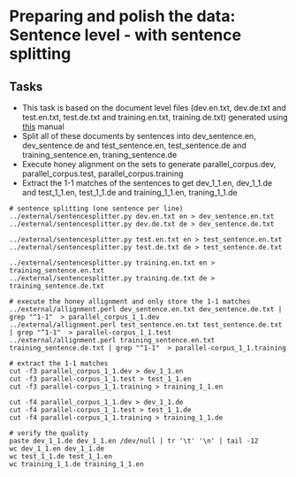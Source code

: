 # Preparing and polish the data: Sentence level - with sentence splitting

## Tasks
 * This task is based on the document level files (dev.en.txt, dev.de.txt and test.en.txt, test.de.txt and training.en.txt, training.de.txt) generated using [this](preparingProjectData_document.md) manual
 * Split all of these documents by sentences into dev_sentence.en, dev_sentence.de and test_sentence.en, test_sentence.de and training_sentence.en, traning_sentence.de
 * Execute honey alignment on the sets to generate parallel_corpus.dev, parallel_corpus.test, parallel_corpus.training
 * Extract the 1-1 matches of the sentences to get dev_1_1.en, dev_1_1.de and test_1_1.en, test_1_1.de and training_1_1.en, traning_1_1.de

```
# sentence splitting (one sentence per line)
../external/sentencesplitter.py dev.en.txt en > dev_sentence.en.txt
../external/sentencesplitter.py dev.de.txt de > dev_sentence.de.txt

../external/sentencesplitter.py test.en.txt en > test_sentence.en.txt
../external/sentencesplitter.py test.de.txt de > test_sentence.de.txt

../external/sentencesplitter.py training.en.txt en > training_sentence.en.txt
../external/sentencesplitter.py training.de.txt de > training_sentence.de.txt

# execute the honey allignment and only store the 1-1 matches 
../external/allignment.perl dev_sentence.en.txt dev_sentence.de.txt | grep "^1-1"  > parallel_corpus_1_1.dev
../external/allignment.perl test_sentence.en.txt test_sentence.de.txt | grep "^1-1"  > parallel-corpus_1_1.test
../external/allignment.perl training_sentence.en.txt training_sentence.de.txt | grep "^1-1"  > parallel-corpus_1_1.training

# extract the 1-1 matches
cut -f3 parallel_corpus_1_1.dev > dev_1_1.en
cut -f3 parallel-corpus_1_1.test > test_1_1.en
cut -f3 parallel-corpus_1_1.training > training_1_1.en

cut -f4 parallel_corpus_1_1.dev > dev_1_1.de
cut -f4 parallel-corpus_1_1.test > test_1_1.de
cut -f4 parallel-corpus_1_1.training > training_1_1.de

# verify the quality 
paste dev_1_1.de dev_1_1.en /dev/null | tr '\t' '\n' | tail -12
wc dev_1_1.en dev_1_1.de
wc test_1_1.de test_1_1.en
wc training_1_1.de training_1_1.en
``` 
